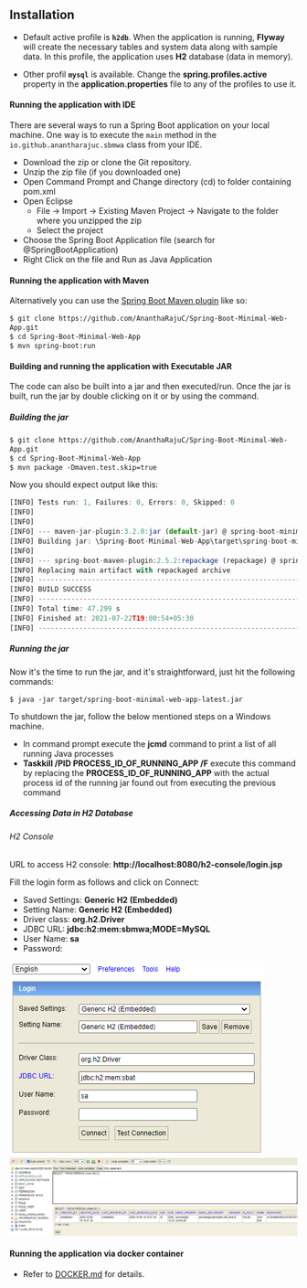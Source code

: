 ## Installation

*	Default active profile is **`h2db`**. When the application is running, **Flyway** will create the necessary tables and system data along with sample data. In this profile, the application uses **H2** database (data in memory).

* 	Other profil **`mysql`** is available. Change the **spring.profiles.active** property in the **application.properties** file to any of the profiles to use it.

#### Running the application with IDE

There are several ways to run a Spring Boot application on your local machine. One way is to execute the `main` method in the `io.github.anantharajuc.sbmwa` class from your IDE.

* 	Download the zip or clone the Git repository.
* 	Unzip the zip file (if you downloaded one)
* 	Open Command Prompt and Change directory (cd) to folder containing pom.xml
* 	Open Eclipse
	* File -> Import -> Existing Maven Project -> Navigate to the folder where you unzipped the zip
	* Select the project
* 	Choose the Spring Boot Application file (search for @SpringBootApplication)
* 	Right Click on the file and Run as Java Application

#### Running the application with Maven

Alternatively you can use the [Spring Boot Maven plugin](https://docs.spring.io/spring-boot/docs/current/reference/html/build-tool-plugins-maven-plugin.html) like so:

```shell
$ git clone https://github.com/AnanthaRajuC/Spring-Boot-Minimal-Web-App.git
$ cd Spring-Boot-Minimal-Web-App
$ mvn spring-boot:run
```

#### Building and running the application with Executable JAR

The code can also be built into a jar and then executed/run. Once the jar is built, run the jar by double clicking on it or by using the command.

##### Building the jar

```shell
$ git clone https://github.com/AnanthaRajuC/Spring-Boot-Minimal-Web-App.git
$ cd Spring-Boot-Minimal-Web-App
$ mvn package -Dmaven.test.skip=true
```

Now you should expect output like this:

```JavaScript
[INFO] Tests run: 1, Failures: 0, Errors: 0, Skipped: 0
[INFO]
[INFO]
[INFO] --- maven-jar-plugin:3.2.0:jar (default-jar) @ spring-boot-minimal-web-app ---
[INFO] Building jar: \Spring-Boot-Minimal-Web-App\target\spring-boot-minimal-web-app-latest.jar
[INFO]
[INFO] --- spring-boot-maven-plugin:2.5.2:repackage (repackage) @ spring-boot-minimal-web-app ---
[INFO] Replacing main artifact with repackaged archive
[INFO] ------------------------------------------------------------------------
[INFO] BUILD SUCCESS
[INFO] ------------------------------------------------------------------------
[INFO] Total time: 47.299 s
[INFO] Finished at: 2021-07-22T19:00:54+05:30
[INFO] ------------------------------------------------------------------------
```

##### Running the jar

Now it's the time to run the jar, and it's straightforward, just hit the following commands:

```shell
$ java -jar target/spring-boot-minimal-web-app-latest.jar
```

To shutdown the jar, follow the below mentioned steps on a Windows machine.

*	In command prompt execute the **jcmd** command to print a list of all running Java processes
*	**Taskkill /PID PROCESS_ID_OF_RUNNING_APP /F** execute this command by replacing the **PROCESS_ID_OF_RUNNING_APP** with the actual process id of the running jar found out from executing the previous command

##### Accessing Data in H2 Database

###### H2 Console

URL to access H2 console: **http://localhost:8080/h2-console/login.jsp**

Fill the login form as follows and click on Connect:

* 	Saved Settings: **Generic H2 (Embedded)**
* 	Setting Name: **Generic H2 (Embedded)**
* 	Driver class: **org.h2.Driver**
* 	JDBC URL: **jdbc:h2:mem:sbmwa;MODE=MySQL**
* 	User Name: **sa**
* 	Password:

<img src="images\h2db\h2-console-login.PNG"/>

<img src="images\h2db\h2-console-main-view.PNG"/>

#### Running the application via docker container

* 	Refer to [DOCKER.md](./DOCKER.md) for details.